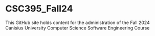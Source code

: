# CSC395_Fall24
This GitHub site holds content for the administration of the Fall 2024 Canisius University Computer Science Software Engineering Course
